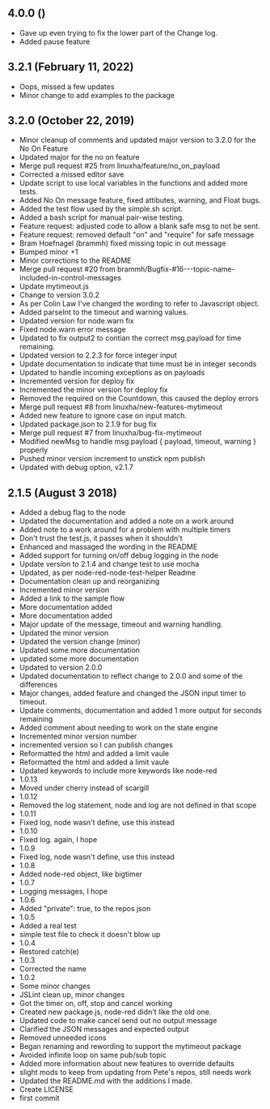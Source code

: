## 4.0.0 ()
  - Gave up even trying to fix the lower part of the Change log.
  - Added pause feature
## 3.2.1 (February 11, 2022)
  - Oops, missed a few updates
  - Minor change to add examples to the package
## 3.2.0 (October 22, 2019)
  - Minor cleanup of comments and updated major version to 3.2.0 for the No On Feature
  - Updated major for the no on feature
  - Merge pull request #25 from linuxha/feature/no_on_payload
  - Corrected a missed editor save
  - Update script to use local variables in the functions and added more tests.
  - Added No On message feature, fixed attibutes, warning, and Float bugs.
  - Added the test flow used by the simple.sh script.
  - Added a bash script for manual pair-wise testing.
  - Feature request: adjusted code to allow a blank safe msg to not be sent.
  - Feature request: removed default "on" and "require" for safe message
  - Bram Hoefnagel (brammh) fixed missing topic in out message
  - Bumped minor +1
  - Minor corrections to the README
  - Merge pull request #20 from brammh/Bugfix-#16---topic-name-included-in-control-messages
  - Update mytimeout.js
  - Change to version 3.0.2
  - As per Colin Law I've changed the wording to refer to Javascript object.
  - Added parseInt to the timeout and warning values.
  - Updated version for node.warn fix
  - Fixed node.warn error message
  - Updated to fix output2 to contian the correct msg.payload for time remaining.
  - Updated version to 2.2.3 for force integer input
  - Update documentation to indicate that time must be in integer seconds
  - Updated to handle incoming exceptions as on payloads
  - Incremented version for deploy fix
  - Incremented the minor version for deploy fix
  - Removed the required on the Countdown, this caused the deploy errors
  - Merge pull request #8 from linuxha/new-features-mytimeout
  - Added new feature to ignore case on input match.
  - Updated package.json to 2.1.9 for bug fix
  - Merge pull request #7 from linuxha/bug-fix-mytimeout
  - Modified newMsg to handle msg.payload { payload, timeout, warning } properly
  - Pushed minor version increment to unstick npm publish
  - Updated with debug option, v2.1.7
## 2.1.5 (August 3 2018)
  - Added a debug flag to the node
  - Updated the documentation and added a note on a work around
  - Added note to a work around for a problem with multiple timers
  - Don't trust the test.js, it passes when it shouldn't
  - Enhanced and massaged the wording in the README
  - Added support for turning on/off debug logging in the node
  - Update version to 2.1.4 and change test to use mocha
  - Updated, as per node-red-node-test-helper Readme
  - Documentation clean up and reorganizing
  - Incremented minor version
  - Added a link to the sample flow
  - More documentation added
  - More documentation added
  - Major update of the message, timeout and warning handling.
  - Updated the minor version
  - Updated the version change (minor)
  - Updated some more documentation
  - updated some more documentation
  - Updated to version 2.0.0
  - Updated documentation to reflect change to 2.0.0 and some of the differences
  - Major changes, added feature and changed the JSON input timer to timeout.
  - Update comments, documentation and added 1 more output for seconds remaining
  - Added comment about needing to work on the state engine
  - Incremented minor version number
  - incremented version so I can publish changes
  - Reformatted the html and added a limit vaule
  - Reformatted the html and added a limit vaule
  - Updated keywords to include more keywords like node-red
  - 1.0.13
  - Moved under cherry instead of scargill
  - 1.0.12
  - Removed the log statement, node and log are not defined in that scope
  - 1.0.11
  - Fixed log, node wasn't define, use this instead
  - 1.0.10
  - Fixed log. again, I hope
  - 1.0.9
  - Fixed log, node wasn't define, use this instead
  - 1.0.8
  - Added node-red object, like bigtimer
  - 1.0.7
  - Logging messages, I hope
  - 1.0.6
  - Added "private": true, to the repos json
  - 1.0.5
  - Added a real test
  - simple test file to check it doesn't blow up
  - 1.0.4
  - Restored catch(e)
  - 1.0.3
  - Corrected the name
  - 1.0.2
  - Some minor changes
  - JSLint clean up, minor changes
  - Got the timer on, off, stop and cancel working
  -  Created new package.js, node-red didn't like the old one.
  - Updated code to make cancel send out no output message
  - Clarified the JSON messages and expected output
  - Removed unneeded icons
  - Began renaming and rewording to support the mytimeout package
  - Avoided infinite loop on same pub/sub topic
  - Added more information about new features to override defaults
  - slight mods to keep from updating from Pete's repos, still needs work
  - Updated the README.md with the additions I made.
  - Create LICENSE
  - first commit

